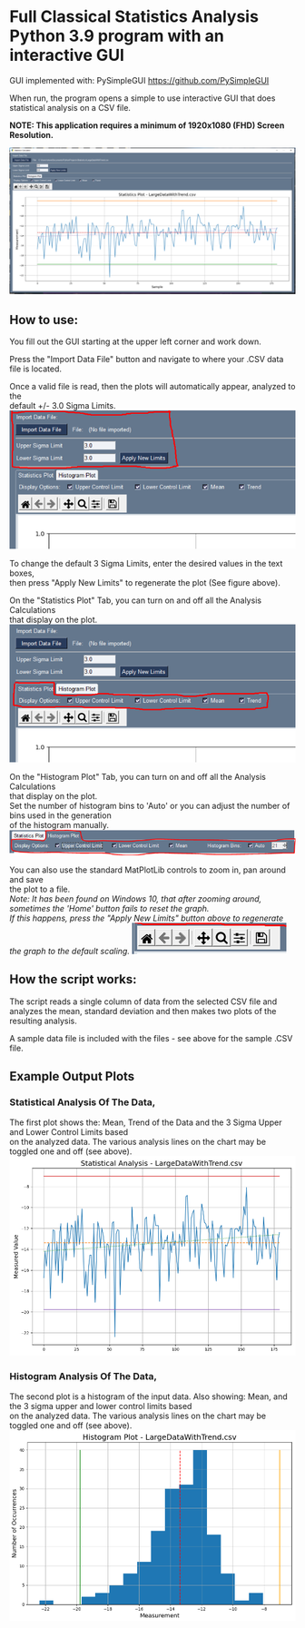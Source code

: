 # Full Classical Statistics Analysis Python 3.9 program with an interactive GUI 
GUI implemented with:   PySimpleGUI    https://github.com/PySimpleGUI  
  
When run, the program opens a simple to use interactive GUI that does statistical analysis on a CSV file.   
  
**NOTE: This application requires a minimum of 1920x1080 (FHD) Screen Resolution.**
  
![image](https://github.com/Hagtronics/statistics-scripts/blob/main/general-statistics-python/full_screen.PNG)    
  
  
## How to use:  

You fill out the GUI starting at the upper left corner and work down.  
  
Press the "Import Data File" button and navigate to where your .CSV data file is located.  
  
Once a valid file is read, then the plots will automatically appear, analyzed to the  
default +/- 3.0 Sigma Limits.  
![image](https://github.com/Hagtronics/statistics-scripts/blob/main/general-statistics-python/stat_controls.PNG)  
  
To change the default 3 Sigma Limits, enter the desired values in the text boxes,  
then press "Apply New Limits" to regenerate the plot (See figure above).  
  
On the "Statistics Plot" Tab, you can turn on and off all the Analysis Calculations  
that display on the plot.  
![image](https://github.com/Hagtronics/statistics-scripts/blob/main/general-statistics-python/stat_plot_controls.PNG)  
  
  
On the "Histogram Plot" Tab, you can turn on and off all the Analysis Calculations  
that display on the plot.   
Set the number of histogram bins to 'Auto' or you can adjust the number of bins used in the generation  
of the histogram manually.   
![image](https://github.com/Hagtronics/statistics-scripts/blob/main/general-statistics-python/histogram_controls.PNG)  
   
You can also use the standard MatPlotLib controls to zoom in, pan around and save  
the plot to a file.  
*Note: It has been found on Windows 10, that after zooming around, sometimes the 'Home' button fails to reset the graph.  
If this happens, press the "Apply New Limits" button above to regenerate the graph to the default scaling.*
![image](https://github.com/Hagtronics/statistics-scripts/blob/main/general-statistics-python/matplotlib_controls.png)  
  
## How the script works:  
  
The script reads a single column of data from the selected CSV file and   
analyzes the mean, standard deviation and then makes two plots of the resulting analysis.  
  
A sample data file is included with the files - see above for the sample .CSV file.  
  
  
  
## Example Output Plots  
  
### Statistical Analysis Of The Data,  
The first plot shows the: Mean, Trend of the Data and the 3 Sigma Upper and Lower Control Limits based  
on the analyzed data. The various analysis lines on the chart may be toggled one and off (see above).    
![image](https://github.com/Hagtronics/statistics-scripts/blob/main/general-statistics-python/statistics.png)  
  
    
    
### Histogram Analysis Of The Data,  
The second plot is a histogram of the input data. Also showing: Mean, and the 3 sigma upper and lower control limits based  
on the analyzed data. The various analysis lines on the chart may be toggled one and off (see above).    
![image](https://github.com/Hagtronics/statistics-scripts/blob/main/general-statistics-python/histogram.png)  
  
  
